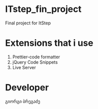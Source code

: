 # ITstep_fin_project
Final project for ItStep

# Extensions that i use 
1. Prettier-code formatter
2. jQuery Code Snippets
3. Live Server

# Developer
 გიორგი ბრეგაძე

